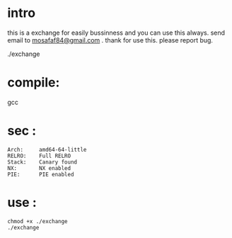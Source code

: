 # intro

  this is a exchange for easily bussinness
  and you can use this always.
  send email to mosafaf84@gmail.com .
  thank for use this.
  please report bug.

./exchange 
# compile:
gcc
# sec : 
    Arch:     amd64-64-little
    RELRO:    Full RELRO
    Stack:    Canary found
    NX:       NX enabled
    PIE:      PIE enabled
# use : 
    chmod +x ./exchange
    ./exchange
